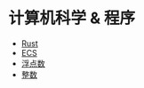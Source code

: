 # 计算机科学 & 程序

+ [Rust](./rust/README.md)
+ [ECS](./ecs/README.md)
+ [浮点数](./float/README.md)
+ [整数](./integer/README.md)
